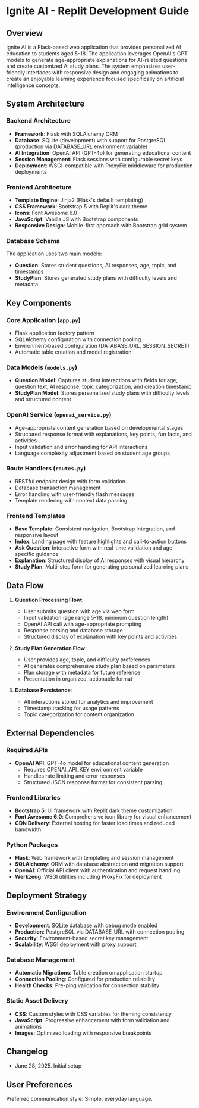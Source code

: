 # Ignite AI - Replit Development Guide

## Overview

Ignite AI is a Flask-based web application that provides personalized AI education to students aged 5-18. The application leverages OpenAI's GPT models to generate age-appropriate explanations for AI-related questions and create customized AI study plans. The system emphasizes user-friendly interfaces with responsive design and engaging animations to create an enjoyable learning experience focused specifically on artificial intelligence concepts.

## System Architecture

### Backend Architecture
- **Framework**: Flask with SQLAlchemy ORM
- **Database**: SQLite (development) with support for PostgreSQL (production via DATABASE_URL environment variable)
- **AI Integration**: OpenAI API (GPT-4o) for generating educational content
- **Session Management**: Flask sessions with configurable secret keys
- **Deployment**: WSGI-compatible with ProxyFix middleware for production deployments

### Frontend Architecture
- **Template Engine**: Jinja2 (Flask's default templating)
- **CSS Framework**: Bootstrap 5 with Replit's dark theme
- **Icons**: Font Awesome 6.0
- **JavaScript**: Vanilla JS with Bootstrap components
- **Responsive Design**: Mobile-first approach with Bootstrap grid system

### Database Schema
The application uses two main models:
- **Question**: Stores student questions, AI responses, age, topic, and timestamps
- **StudyPlan**: Stores generated study plans with difficulty levels and metadata

## Key Components

### Core Application (`app.py`)
- Flask application factory pattern
- SQLAlchemy configuration with connection pooling
- Environment-based configuration (DATABASE_URL, SESSION_SECRET)
- Automatic table creation and model registration

### Data Models (`models.py`)
- **Question Model**: Captures student interactions with fields for age, question text, AI response, topic categorization, and creation timestamp
- **StudyPlan Model**: Stores personalized study plans with difficulty levels and structured content

### OpenAI Service (`openai_service.py`)
- Age-appropriate content generation based on developmental stages
- Structured response format with explanations, key points, fun facts, and activities
- Input validation and error handling for API interactions
- Language complexity adjustment based on student age groups

### Route Handlers (`routes.py`)
- RESTful endpoint design with form validation
- Database transaction management
- Error handling with user-friendly flash messages
- Template rendering with context data passing

### Frontend Templates
- **Base Template**: Consistent navigation, Bootstrap integration, and responsive layout
- **Index**: Landing page with feature highlights and call-to-action buttons
- **Ask Question**: Interactive form with real-time validation and age-specific guidance
- **Explanation**: Structured display of AI responses with visual hierarchy
- **Study Plan**: Multi-step form for generating personalized learning plans

## Data Flow

1. **Question Processing Flow**:
   - User submits question with age via web form
   - Input validation (age range 5-18, minimum question length)
   - OpenAI API call with age-appropriate prompting
   - Response parsing and database storage
   - Structured display of explanation with key points and activities

2. **Study Plan Generation Flow**:
   - User provides age, topic, and difficulty preferences
   - AI generates comprehensive study plan based on parameters
   - Plan storage with metadata for future reference
   - Presentation in organized, actionable format

3. **Database Persistence**:
   - All interactions stored for analytics and improvement
   - Timestamp tracking for usage patterns
   - Topic categorization for content organization

## External Dependencies

### Required APIs
- **OpenAI API**: GPT-4o model for educational content generation
  - Requires OPENAI_API_KEY environment variable
  - Handles rate limiting and error responses
  - Structured JSON response format for consistent parsing

### Frontend Libraries
- **Bootstrap 5**: UI framework with Replit dark theme customization
- **Font Awesome 6.0**: Comprehensive icon library for visual enhancement
- **CDN Delivery**: External hosting for faster load times and reduced bandwidth

### Python Packages
- **Flask**: Web framework with templating and session management
- **SQLAlchemy**: ORM with database abstraction and migration support
- **OpenAI**: Official API client with authentication and request handling
- **Werkzeug**: WSGI utilities including ProxyFix for deployment

## Deployment Strategy

### Environment Configuration
- **Development**: SQLite database with debug mode enabled
- **Production**: PostgreSQL via DATABASE_URL with connection pooling
- **Security**: Environment-based secret key management
- **Scalability**: WSGI deployment with proxy support

### Database Management
- **Automatic Migrations**: Table creation on application startup
- **Connection Pooling**: Configured for production reliability
- **Health Checks**: Pre-ping validation for connection stability

### Static Asset Delivery
- **CSS**: Custom styles with CSS variables for theming consistency
- **JavaScript**: Progressive enhancement with form validation and animations
- **Images**: Optimized loading with responsive breakpoints

## Changelog
- June 28, 2025. Initial setup

## User Preferences

Preferred communication style: Simple, everyday language.